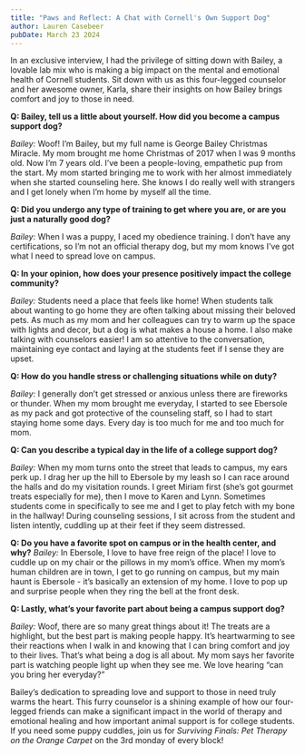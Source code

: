 ```yaml
---
title: "Paws and Reflect: A Chat with Cornell's Own Support Dog"
author: Lauren Casebeer
pubDate: March 23 2024
---
```


In an exclusive interview, I had the privilege of sitting down with Bailey, a lovable lab mix who is making a big impact on the mental and emotional health of Cornell students. Sit down with us as this four-legged counselor and her awesome owner, Karla, share their insights on how Bailey brings comfort and joy to those in need.

**Q: Bailey, tell us a little about yourself. How did you become a campus support dog?**

*Bailey:* Woof! I’m Bailey, but my full name is George Bailey Christmas Miracle. My mom brought me home Christmas of 2017 when I was 9 months old. Now I’m 7 years old. I’ve been a people-loving, empathetic pup from the start. My mom started bringing me to work with her almost immediately when she started counseling here. She knows I do really well with strangers and I get lonely when I’m home by myself all the time.

**Q: Did you undergo any type of training to get where you are, or are you just a naturally good dog?**

*Bailey:* When I was a puppy, I aced my obedience training. I don’t have any certifications, so I’m not an official therapy dog, but my mom knows I’ve got what I need to spread love on campus.

**Q: In your opinion, how does your presence positively impact the college community?**

*Bailey:* Students need a place that feels like home! When students talk about wanting to go home they are often talking about missing their beloved pets. As much as my mom and her colleagues can try to warm up the space with lights and decor, but a dog is what makes a house a home. I also make talking with counselors easier! I am so attentive to the conversation, maintaining eye contact and laying at the students feet if I sense they are upset.

**Q: How do you handle stress or challenging situations while on duty?**

*Bailey:* I generally don’t get stressed or anxious unless there are fireworks or thunder. When my mom brought me everyday, I started to see Ebersole as my pack and got protective of the counseling staff, so I had to start staying home some days. Every day is too much for me and too much for mom.

**Q: Can you describe a typical day in the life of a college support dog?**

*Bailey:* When my mom turns onto the street that leads to campus, my ears perk up. I drag her up the hill to Ebersole by my leash so I can race around the halls and do my visitation rounds. I greet Miriam first (she’s got gourmet treats especially for me), then I move to Karen and Lynn. Sometimes students come in specifically to see me and I get to play fetch with my bone in the hallway! During counseling sessions, I sit across from the student and listen intently, cuddling up at their feet if they seem distressed.

**Q: Do you have a favorite spot on campus or in the health center, and why?**
*Bailey:* In Ebersole, I love to have free reign of the place! I love to cuddle up on my chair or the pillows in my mom’s office. When my mom’s human children are in town, I get to go running on campus, but my main haunt is Ebersole - it’s basically an extension of my home. I love to pop up and surprise people when they ring the bell at the front desk.

**Q: Lastly, what’s your favorite part about being a campus support dog?**

*Bailey:* Woof, there are so many great things about it! The treats are a highlight, but the best part is making people happy. It’s heartwarming to see their reactions when I walk in and knowing that I can bring comfort and joy to their lives. That’s what being a dog is all about. My mom says her favorite part is watching people light up when they see me. We love hearing “can you bring her everyday?”

Bailey’s dedication to spreading love and support to those in need truly warms the heart. This furry counselor is a shining example of how our four-legged friends can make a significant impact in the world of therapy and emotional healing and how important animal support is for college students. If you need some puppy cuddles, join us for *Surviving Finals: Pet Therapy on the Orange Carpet* on the 3rd monday of every block!

